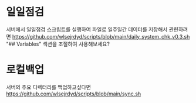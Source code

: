 # 일일점검
서버에서 일일점검 스크립트를 실행하여 파일로 일주일간 데이터를 저장해서 관린하려면
https://github.com/wlsejrdyd/scripts/blob/main/daily_system_chk_v0.3.sh
"## Variables" 섹션을 조절하여 사용해보세요?


# 로컬백업
서버의 주요 디렉터리를 백업하고싶다면
https://github.com/wlsejrdyd/scripts/blob/main/sync.sh
